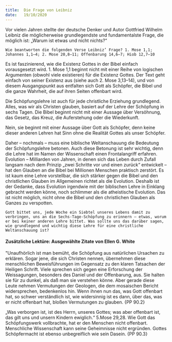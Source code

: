 ```yaml
---
title:  Die Frage von Leibniz
date:   19/10/2020
---
```


Vor vielen Jahren stellte der deutsche Denker und Autor Gottfried Wilhelm Leibniz die möglicherweise grundlegendste und fundamentalste Frage, die möglich ist: „Warum ist etwas und nicht nichts?“

`Wie beantworten die folgenden Verse Leibniz’ Frage? 1. Mose 1,1; Johannes 1,1–4; 2. Mose 20,8–11; Offenbarung 14,6–7; Hiob 12,7–10`

Es ist faszinierend, wie die Existenz Gottes in der Bibel einfach vorausgesetzt wird. 1. Mose 1,1 beginnt nicht mit einer Reihe von logischen Argumenten (obwohl viele existieren) für die Existenz Gottes. Der Text geht einfach von seiner Existenz aus (siehe auch 2. Mose 3,13–14), und von diesem Ausgangspunkt aus entfalten sich Gott als Schöpfer, die Bibel und die ganze Wahrheit, die auf ihren Seiten offenbart wird.

Die Schöpfungslehre ist auch für jede christliche Erziehung grundlegend. Alles, was wir als Christen glauben, basiert auf der Lehre der Schöpfung in sechs Tagen. Die Bibel beginnt nicht mit einer Aussage über Versöhnung, das Gesetz, das Kreuz, die Auferstehung oder die Wiederkunft.

Nein, sie beginnt mit einer Aussage über Gott als Schöpfer, denn keine dieser anderen Lehren hat Sinn ohne die Realität Gottes als unser Schöpfer.

Daher – nochmals – muss eine biblische Weltanschauung die Bedeutung der Schöpfungslehre betonen. Auch diese Betonung ist sehr wichtig, denn die Lehre hat im Namen der Wissenschaft einen Frontalangriff erfahren. Evolution – Milliarden von Jahren, in denen sich das Leben durch Zufall langsam nach dem Prinzip „zwei Schritte vor und einen zurück“ entwickelt – hat den Glauben an die Bibel bei Millionen Menschen praktisch zerstört. Es ist kaum eine Lehre vorstellbar, die sich stärker gegen die Bibel und den christlichen Glauben im Allgemeinen richtet als die Evolution. Deshalb ist der Gedanke, dass Evolution irgendwie mit der biblischen Lehre in Einklang gebracht werden könne, noch schlimmer als die atheistische Evolution. Das ist nicht möglich, nicht ohne die Bibel und den christlichen Glauben als Ganzes zu verspotten.

`Gott bittet uns, jede Woche ein Siebtel unseres Lebens damit zu verbringen, uns an die Sechs-Tage-Schöpfung zu erinnern – etwas, worum er bei keiner anderen Lehre bittet. Was sollte uns das darüber sagen, wie grundlegend und wichtig diese Lehre für eine christliche Weltanschauung ist?`

#### Zusätzliche Lektüre: Ausgewählte Zitate von Ellen G. White

"Unaufhörlich ist man bemüht, die Schöpfung aus natürlichen Ursachen zu erklären. Sogar jene, die sich Christen nennen, übernehmen diese menschlichen Beweisführungen im Gegensatz zu den klaren Tatsachen der Heiligen Schrift. Viele sprechen sich gegen eine Erforschung der Weissagungen, besonders des Daniel und der Offenbarung, aus. Sie halten sie für zu dunkel, als daß man sie verstehen könne. Aber gerade diese Leute nehmen Vermutungen der Geologen, die dem mosaischen Bericht widersprechen, bedenkenlos hin. Wenn ihnen nun das, was Gott offenbart hat, so schwer verständlich ist, wie widersinnig ist es dann, über das, was er nicht offenbart hat, bloßen Vermutungen zu glauben. {PP 90.2}

„Was verborgen ist, ist des Herrn, unseres Gottes; was aber offenbart ist, das gilt uns und unsern Kindern ewiglich.“ 5.Mose 29,28. Wie Gott das Schöpfungswerk vollbrachte, hat er den Menschen nicht offenbart. Menschliche Wissenschaft kann seine Geheimnisse nicht ergründen. Gottes Schöpfermacht ist ebenso unbegreiflich wie sein Dasein. {PP 90.3}